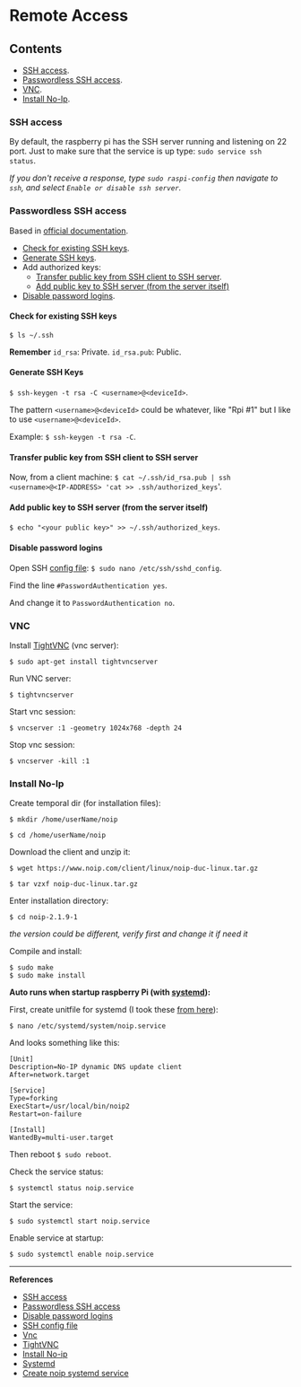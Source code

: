 # Remote Access

## Contents
- [SSH access](#ssh-access).
- [Passwordless SSH access](#passwordless-ssh-access).
- [VNC](#vnc).
- [Install No-Ip](#install-no-ip).

### SSH access

By default, the raspberry pi has the SSH server running and listening on 22 port. Just to make sure that the service is up type: `sudo service ssh status`.

*If you don't receive a response, type `sudo raspi-config` then navigate to `ssh`, and select `Enable or disable ssh server`.*


### Passwordless SSH access
Based in [official documentation][Passwordless SSH access].

- [Check for existing SSH keys](#check-for-existing-ssh-keys).
- [Generate SSH keys](#generate-ssh-keys).
- Add authorized keys:
	- [Transfer public key from SSH client to SSH server](#transfer-public-key-from-ssh-client-to-ssh-server).
	- [Add public key to SSH server (from the server itself)](#add-public-key-to-ssh-server-from-the-server-itself)
- [Disable password logins](#disable-password-logins).

#### Check for existing SSH keys
`$ ls ~/.ssh`

**Remember**
`id_rsa`: Private.
`id_rsa.pub`: Public.

#### Generate SSH Keys

`$ ssh-keygen -t rsa -C <username>@<deviceId>`.

The  pattern `<username>@<deviceId>` could be whatever, like "Rpi #1" but I like to use `<username>@<deviceId>`.

Example: `$ ssh-keygen -t rsa -C`.

#### Transfer public key from SSH client to SSH server

Now, from a client machine:
`$ cat ~/.ssh/id_rsa.pub | ssh <username>@<IP-ADDRESS> 'cat >> .ssh/authorized_keys`'.

#### Add public key to SSH server (from the server itself)

`$ echo "<your public key>" >> ~/.ssh/authorized_keys`.

#### Disable password logins

Open SSH [config file][SSH config file]:
`$ sudo nano /etc/ssh/sshd_config`.

Find the line `#PasswordAuthentication yes`.

And change it to `PasswordAuthentication no`.

### VNC

Install [TightVNC][TightVNC] (vnc server):

`$ sudo apt-get install tightvncserver`

Run VNC server:

`$ tightvncserver`

Start vnc session:

`$ vncserver :1 -geometry 1024x768 -depth 24`

Stop vnc session: 

`$ vncserver -kill :1`


### Install No-Ip

Create temporal dir (for installation files):

`$ mkdir /home/userName/noip`

`$ cd /home/userName/noip`

Download the client and unzip it:

`$ wget https://www.noip.com/client/linux/noip-duc-linux.tar.gz`

`$ tar vzxf noip-duc-linux.tar.gz`

Enter installation directory:

`$ cd noip-2.1.9-1`

*the version could be different, verify first and change it if need it*

Compile and install:

`$ sudo make`  
`$ sudo make install`

**Auto runs when startup raspberry Pi (with [systemd][systemd]):**

First, create unitfile for systemd (I took these [from here][noip.service]):

`$ nano /etc/systemd/system/noip.service`

And looks something like this:


```shell
[Unit]
Description=No-IP dynamic DNS update client
After=network.target

[Service]
Type=forking
ExecStart=/usr/local/bin/noip2
Restart=on-failure

[Install]
WantedBy=multi-user.target
```

Then reboot `$ sudo reboot`.

Check the service status:

`$ systemctl status noip.service`

Start the service:

`$ sudo systemctl start noip.service`

Enable service at startup:

`$ sudo systemctl enable noip.service`

- - -

**References**

- [SSH access][SSH access]
- [Passwordless SSH access][Passwordless SSH access]
- [Disable password logins][Disable password logins]
- [SSH config file][SSH config file]
- [Vnc][vnc]
- [TightVNC][TightVNC]
- [Install No-ip][install no-ip]
- [Systemd][systemd]
- [Create noip systemd service][noip.service]


[SSH access]: https://www.raspberrypi.org/documentation/remote-access/ssh/README.md

[Passwordless SSH access]: https://www.raspberrypi.org/documentation/remote-access/ssh/passwordless.md

[Disable password logins]: http://raspberrypi.stackexchange.com/a/1687

[SSH config file]: http://www.tldp.org/LDP/solrhe/Securing-Optimizing-Linux-RH-Edition-v1.3/chap15sec122.html

[VNC]: https://www.raspberrypi.org/documentation/remote-access/vnc/README.md

[TightVNC]: http://www.tightvnc.com

[install no-ip]: http://www.noip.com/support/knowledgebase/installing-the-linux-dynamic-update-client/

[systemd]: https://wiki.archlinux.org/index.php/Systemd

[noip.service]: https://www.raspberrypi.org/forums/viewtopic.php?f=53&t=18569